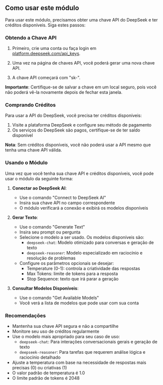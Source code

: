 ## Como usar este módulo

Para usar este módulo, precisamos obter uma chave API do DeepSeek e ter créditos disponíveis. Siga estes passos:

### Obtendo a Chave API

1. Primeiro, crie uma conta ou faça login em [platform.deepseek.com/api_keys](https://platform.deepseek.com/api_keys).

2. Uma vez na página de chaves API, você poderá gerar uma nova chave API.

3. A chave API começará com "sk-".

**Importante**: Certifique-se de salvar a chave em um local seguro, pois você não poderá vê-la novamente depois de fechar esta janela.

### Comprando Créditos

Para usar a API do DeepSeek, você precisa ter créditos disponíveis:

1. Visite a plataforma DeepSeek e configure seu método de pagamento
2. Os serviços do DeepSeek são pagos, certifique-se de ter saldo disponível

**Nota**: Sem créditos disponíveis, você não poderá usar a API mesmo que tenha uma chave API válida.

### Usando o Módulo

Uma vez que você tenha sua chave API e créditos disponíveis, você pode usar o módulo da seguinte forma:

1. **Conectar ao DeepSeek AI**:
   - Use o comando "Connect to DeepSeek AI"
   - Insira sua chave API no campo correspondente
   - O módulo verificará a conexão e exibirá os modelos disponíveis

2. **Gerar Texto**:
   - Use o comando "Generate Text"
   - Insira seu prompt ou pergunta
   - Selecione o modelo a ser usado. Os modelos disponíveis são:
     - `deepseek-chat`: Modelo otimizado para conversas e geração de texto
     - `deepseek-reasoner`: Modelo especializado em raciocínio e resolução de problemas
   - Configure os parâmetros opcionais se desejar:
     - Temperature (0-1): controla a criatividade das respostas
     - Max Tokens: limite de tokens para a resposta
     - Stop Sequence: texto que irá parar a geração

3. **Consultar Modelos Disponíveis**:
   - Use o comando "Get Available Models"
   - Você verá a lista de modelos que pode usar com sua conta

### Recomendações

- Mantenha sua chave API segura e não a compartilhe
- Monitore seu uso de créditos regularmente
- Use o modelo mais apropriado para seu caso de uso:
  - `deepseek-chat`: Para interações conversacionais gerais e geração de texto
  - `deepseek-reasoner`: Para tarefas que requerem análise lógica e raciocínio detalhado
- Ajuste a temperatura com base na necessidade de respostas mais precisas (0) ou criativas (1)
- O valor padrão de temperatura é 1.0
- O limite padrão de tokens é 2048